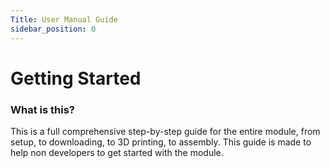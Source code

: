 ```yaml
---
Title: User Manual Guide
sidebar_position: 0
---
```


# Getting Started

### What is this?

This is a full comprehensive step-by-step guide for the entire module, from setup, to downloading, to 3D printing, to assembly. This guide is made to help non developers to get started with the module.
